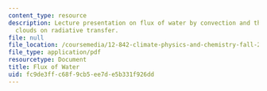 ```yaml
---
content_type: resource
description: Lecture presentation on flux of water by convection and the effects of
  clouds on radiative transfer.
file: null
file_location: /coursemedia/12-842-climate-physics-and-chemistry-fall-2008/fc9de3ffc68f9cb5ee7de5b331f926dd_part3_lec4.pdf
file_type: application/pdf
resourcetype: Document
title: Flux of Water
uid: fc9de3ff-c68f-9cb5-ee7d-e5b331f926dd
---
```

